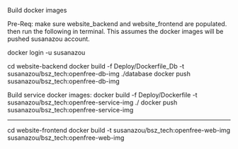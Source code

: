 Build docker images

Pre-Req: make sure website_backend and website_frontend are populated.  
then run the following in terminal. This assumes the docker images will be pushed susanazou account.

docker login -u susanazou

cd website-backend
docker build -f Deploy/Dockerfile_Db -t susanazou/bsz_tech:openfree-db-img ./database
docker push susanazou/bsz_tech:openfree-db-img

Build service docker images:
docker build -f Deploy/Dockerfile -t susanazou/bsz_tech:openfree-service-img ./
docker push susanazou/bsz_tech:openfree-service-img

---

cd website-frontend
docker build -t susanazou/bsz_tech:openfree-web-img
susanazou/bsz_tech:openfree-web-img
